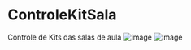# ControleKitSala
Controle de Kits das salas de aula
![image](https://user-images.githubusercontent.com/28194425/139072887-4c36fe7b-3136-441b-842c-d4d7c548007b.png)
![image](https://user-images.githubusercontent.com/28194425/139073248-e69b8edb-97c1-412f-950a-a24af4120fdc.png)
